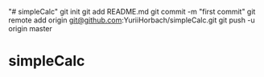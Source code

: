 "# simpleCalc"  git init git add README.md git commit -m "first commit" git remote add origin git@github.com:YuriiHorbach/simpleCalc.git git push -u origin master
# simpleCalc
